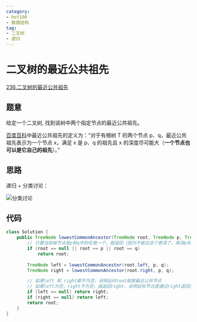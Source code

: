 ```yaml
---
category: 
- hot100
- 数据结构
tag: 
- 二叉树
- 递归
---
```


# 二叉树的最近公共祖先

<!-- more -->

[236.二叉树的最近公共祖先](https://leetcode.cn/problems/lowest-common-ancestor-of-a-binary-tree/description/?envType=study-plan-v2&envId=top-100-liked)

## 题意

给定一个二叉树, 找到该树中两个指定节点的最近公共祖先。

[百度百科](https://baike.baidu.com/item/%E6%9C%80%E8%BF%91%E5%85%AC%E5%85%B1%E7%A5%96%E5%85%88/8918834?fr=aladdin)中最近公共祖先的定义为：“对于有根树 T 的两个节点 p、q，最近公共祖先表示为一个节点 x，满足 x 是 p、q 的祖先且 x 的深度尽可能大（**一个节点也可以是它自己的祖先**）。”

## 思路

递归 + 分类讨论：

![分类讨论](https://cloud.bytelighting.cn/f/rWIE/%E6%9C%80%E8%BF%91%E5%85%AC%E5%85%B1%E7%A5%96%E5%85%88.png)

## 代码

```java
class Solution {
    public TreeNode lowestCommonAncestor(TreeNode root, TreeNode p, TreeNode q) {
        // 只要当前根节点是p和q中的任意一个，就返回（因为不能比这个更深了，再深p和q中的一个就没了）
        if (root == null || root == p || root == q)
            return root;
        
        TreeNode left = lowestCommonAncestor(root.left, p, q);
        TreeNode right = lowestCommonAncestor(root.right, p, q);

        // 如果left 和 right都不为空，说明此时root就是最近公共节点
        // 如果left为空，right不为空，就返回right，说明目标节点是通过right返回的，反之亦然。
        if (left == null) return right;
        if (right == null) return left;
        return root;
    }
}
```
